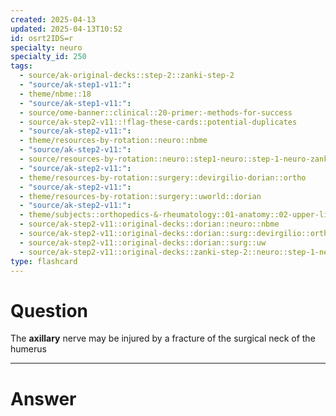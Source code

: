 ```yaml
---
created: 2025-04-13
updated: 2025-04-13T10:52
id: osrt2IDS=r
specialty: neuro
specialty_id: 250
tags:
  - source/ak-original-decks::step-2::zanki-step-2
  - "source/ak-step1-v11:": 
  - theme/nbme::18
  - "source/ak-step1-v11:": 
  - source/ome-banner::clinical::20-primer:-methods-for-success
  - source/ak-step2-v11::!flag-these-cards::potential-duplicates
  - "source/ak-step2-v11:": 
  - theme/resources-by-rotation::neuro::nbme
  - "source/ak-step2-v11:": 
  - source/resources-by-rotation::neuro::step1-neuro::step-1-neuro-zanki
  - "source/ak-step2-v11:": 
  - theme/resources-by-rotation::surgery::devirgilio-dorian::ortho
  - "source/ak-step2-v11:": 
  - theme/resources-by-rotation::surgery::uworld::dorian
  - "source/ak-step2-v11:": 
  - theme/subjects::orthopedics-&-rheumatology::01-anatomy::02-upper-limb::humerus
  - source/ak-step2-v11::original-decks::dorian::neuro::nbme
  - source/ak-step2-v11::original-decks::dorian::surg::devirgilio::ortho
  - source/ak-step2-v11::original-decks::dorian::surg::uw
  - source/ak-step2-v11::original-decks::zanki-step-2::neuro::step-1-neuro"
type: flashcard
---
```


# Question
The **axillary** nerve may be injured by a fracture of the surgical neck of the humerus

---

# Answer
